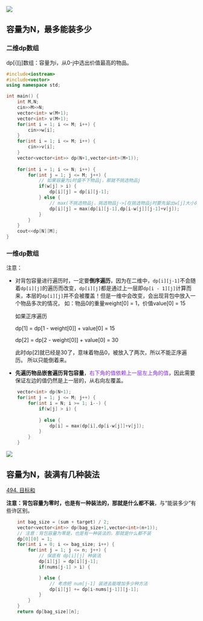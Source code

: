 ![](https://blog-img-zbt.oss-cn-beijing.aliyuncs.com/picture/wuyang/202312201722873.png)

## 容量为N，最多能装多少

### 二维dp数组

dp\[i\]\[j\]数组：容量为i，从0-j中选出价值最高的物品。

```c++
#include<iostream>
#include<vector>
using namespace std;

int main() {
    int M,N;
    cin>>M>>N;
    vector<int> w(M+1);
    vector<int> v(M+1);
    for(int i = 1; i <= M; i++) {
        cin>>w[i];
    }
    for(int i = 1; i <= M; i++) {
        cin>>v[i];
    }
    vector<vector<int>> dp(N+1,vector<int>(M+1));
 
    for(int i = 1; i <= N; i++) {
        for(int j = 1; j <= M; j++) {
            // 如果容量为i时盛不下物品j，那就不挑选物品j
            if(w[j] > i) {
                dp[i][j] = dp[i][j-1];
            } else {
                // max(不挑选物品j，挑选物品j->[在挑选物品j时要先留出w[j]大小的空间，然后加上物品j的价值])
                dp[i][j] = max(dp[i][j-1],dp[i-w[j]][j-1]+v[j]);
            }
        }
    }
    cout<<dp[N][M];
}
```

### 一维dp数组

注意：

- 对背包容量进行遍历时，一定要**倒序遍历**，因为在二维中，`dp[i][j-1]`不会随着`dp[i][j]`的遍历而改变，`dp[i][j]`都是通过上一层即`dp[i - 1][j]`计算而来，本层的`dp[i][j]`并不会被覆盖！但是一维中会改变，会出现背包中放入一个物品多次的情况，
	如：物品0的重量weight[0] = 1，价值value[0] = 15

	如果正序遍历

	dp[1] = dp[1 - weight[0]] + value[0] = 15

	dp[2] = dp[2 - weight[0]] + value[0] = 30

	此时dp[2]就已经是30了，意味着物品0，被放入了两次，所以不能正序遍历。
	所以只能倒着来。

- **先遍历物品嵌套遍历背包容量**，<font color=BlueViolet>右下角的值依赖上一层左上角的值</font>，因此需要保证左边的值仍然是上一层的，从右向左覆盖。

```c++
    vector<int> dp(N+1);
    for(int j = 1; j <= M; j++) {
        for(int i = N; i >= 1; i--) {
            if(w[j] > i) {
                
            } else {
            	dp[i] = max(dp[i],dp[i-w[j]]+v[j]);
            }
        }
    }
```

![](https://blog-img-zbt.oss-cn-beijing.aliyuncs.com/picture/wuyang/202312201652648.jpeg)

## 容量为N，装满有几种装法

[494. 目标和](https://leetcode.cn/problems/target-sum/)

**注意：背包容量为零时，也是有一种装法的，那就是什么都不装**，与“能装多少”有些许区别。

```c++
    int bag_size = (sum + target) / 2;
    vector<vector<int>> dp(bag_size+1,vector<int>(n+1));
    // 注意：背包容量为零是，也是有一种装法的，那就是什么都不装
	dp[0][0] = 1;
    for(int i = 0; i <= bag_size; i++) {
        for(int j = 1; j <= n; j++) {
            // 保底有 dp[i][j] 种装法
            dp[i][j] = dp[i][j-1];
            if(nums[j-1] > i) {

            } else {
                // 考虑把 num[j-1] 装进去能增加多少种方法
                dp[i][j] += dp[i-nums[j-1]][j-1];
            }
        }
    }
    return dp[bag_size][n];
```








